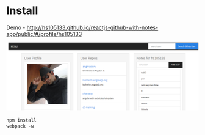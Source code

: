 # Install

Demo - http://hs105133.github.io/reactjs-github-with-notes-app/public/#/profile/hs105133

![github react app](public/img/githubapp.png)

```
npm install
webpack -w
```



